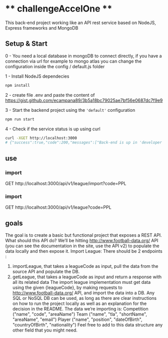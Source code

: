 # ** challengeAccelOne **

This  back-end project working like an API rest service based on NodeJS, Express frameworks and MongoDB

## Setup & Start
0 - You need a local database in mongoDB to connect directly, if you have a connection via url for example to mongo atlas you can change the configuration inside the config / default.js folder

1 - Install NodeJS dependecies
``` bash
npm install
```
2 - create file .env and paste the content of https://gist.github.com/ecampana89/3b5a18bc79025ae7bf56e0687dc7f9e9


3 - Start the backend project using the `'default'` configuration
``` bash
npm run start
```
4 - Check if the service status is up using curl
``` bash
curl -XGET http://localhost:3000
# {"success":true,"code":200,"messages":["Back-end is up in 'developer' mode!"]}
```
##  use
### import
GET http://localhost:3000/api/v1/league/import?code=PPL
### import
GET http://localhost:3000/api/v1/league?code=PPL


## goals
The goal is to create a basic but functional project that exposes a REST API.
What should this API do?
We’ll be hitting http://www.football-data.org/ API (you can see the documentation in the site, use the API v2) 
to populate the data locally and then expose it.
Import League:
There should be 2 endpoints :
 1) importLeague, that takes a leagueCode as input, 
    pull the data from the source API and populate the DB.
 2) getLeague, that takes a leagueCode as input and return a response with all its related data
The import league implementation must get data using the given {leagueCode}, 
by making requests to http://www.football-data.org/ API, and import the data into a DB. 
Any SQL or NoSQL DB can be used, as long as there are clear instructions 
on how to run the project locally as well as an explanation for the decision in the README.
The data we’re importing is:
Competition ("name", "code", "areaName")
Team ("name", "tla", "shortName", "areaName", "email")
Player ("name", "position", "dateOfBirth", "countryOfBirth", "nationality")
Feel free to add to this data structure any other field that you might need.
